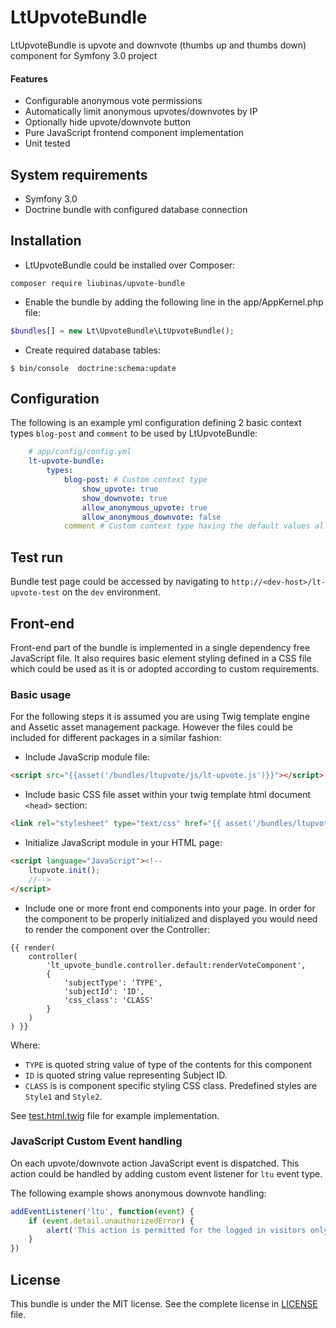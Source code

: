 # LtUpvoteBundle
LtUpvoteBundle is upvote and downvote (thumbs up and thumbs down) component 
for Symfony 3.0 project

#### Features 
- Configurable anonymous vote permissions
- Automatically limit anonymous upvotes/downvotes by IP
- Optionally hide upvote/downvote button
- Pure JavaScript frontend component implementation
- Unit tested

## System requirements

- Symfony 3.0
- Doctrine bundle with configured database connection


## Installation

* LtUpvoteBundle could be installed over Composer:

 ```
 composer require liubinas/upvote-bundle
 ```

* Enable the bundle by adding the following line in the app/AppKernel.php file:

 ```php
 $bundles[] = new Lt\UpvoteBundle\LtUpvoteBundle();
 ```

* Create required database tables:

 ```
 $ bin/console  doctrine:schema:update
 ```

## Configuration

The following is an example yml configuration defining 2 basic context types `blog-post` and
 `comment` to be used by LtUpvoteBundle:

```yml
    # app/config/config.yml
    lt-upvote-bundle:
        types:
            blog-post: # Custom context type
                show_upvote: true
                show_downvote: true
                allow_anonymous_upvote: true
                allow_anonymous_downvote: false
            comment # Custom context type having the default values all true

```


## Test run

Bundle test page could be accessed by navigating to 
`http://<dev-host>/lt-upvote-test` on the `dev` environment. 

## Front-end

Front-end part of the bundle is implemented in a single dependency free JavaScript file.
It also requires basic element styling defined in a CSS file which could be used as it is 
or adopted according to custom requirements.

### Basic usage 

For the following steps it is assumed you are using Twig template engine and 
Assetic asset management package. However the files could be included for different
packages in a similar fashion:

* Include JavaScrip module file:

 ```html
 <script src="{{asset('/bundles/ltupvote/js/lt-upvote.js')}}"></script>
 ```

* Include basic CSS file asset within your twig template html document `<head>` section:

 ```html
 <link rel="stylesheet" type="text/css" href="{{ asset('/bundles/ltupvote/css/lt-upvote.css') }}">
```

* Initialize JavaScript module in your HTML page:

 ```html
 <script language="JavaScript"><!--
     ltupvote.init();
     //-->
 </script>
 ```

* Include one or more front end components into your page. 
In order for the component to be properly initialized and displayed you would need to render
the component over the Controller:  

```
{{ render(
    controller(
        'lt_upvote_bundle.controller.default:renderVoteComponent',
        {
            'subjectType': 'TYPE',
            'subjectId': 'ID',
            'css_class': 'CLASS' 
        }
    )
) }}
```

Where:
 * `TYPE` is quoted string value of type of the contents for this component
 * `ID` is quoted string value representing Subject ID.
 * `CLASS` is is component specific styling CSS class. Predefined styles are `Style1` and `Style2`. 

See [test.html.twig](Resources/views/Default/test.html.twig) file for example implementation.

### JavaScript Custom Event handling

On each upvote/downvote action JavaScript event is dispatched.
This action could be handled by adding custom event listener for `ltu` event type.

The following example shows anonymous downvote handling: 

```JavaScript
addEventListener('ltu', function(event) {
    if (event.detail.unauthorizedError) {
        alert('This action is permitted for the logged in visitors only.');
    }
})
```   

## License

This bundle is under the MIT license. See the complete license in [LICENSE](LICENSE) file.
